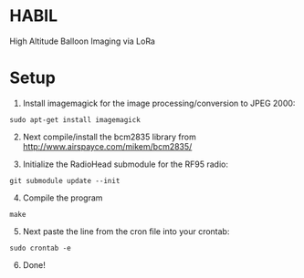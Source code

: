 # HABIL
High Altitude Balloon Imaging via LoRa

# Setup

1. Install imagemagick for the image processing/conversion to JPEG 2000:

`sudo apt-get install imagemagick`

2. Next compile/install the bcm2835 library from http://www.airspayce.com/mikem/bcm2835/

3. Initialize the RadioHead submodule for the RF95 radio:

`git submodule update --init`

4. Compile the program

`make`

5. Next paste the line from the cron file into your crontab:

`sudo crontab -e`

6. Done!
